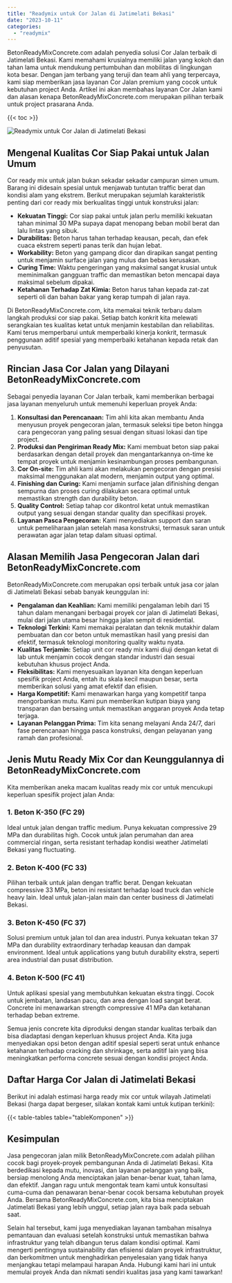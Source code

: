 ```yaml
---
title: "Readymix untuk Cor Jalan di Jatimelati Bekasi"
date: "2023-10-11"
categories: 
  - "readymix"
---
```


BetonReadyMixConcrete.com adalah penyedia solusi Cor Jalan terbaik di Jatimelati Bekasi. Kami memahami krusialnya memiliki jalan yang kokoh dan tahan lama untuk mendukung pertumbuhan dan mobilitas di lingkungan kota besar. Dengan jam terbang yang teruji dan team ahli yang terpercaya, kami siap memberikan jasa layanan Cor Jalan premium yang cocok untuk kebutuhan project Anda. Artikel ini akan membahas layanan Cor Jalan kami dan alasan kenapa BetonReadyMixConcrete.com merupakan pilihan terbaik untuk project prasarana Anda.

{{< toc >}}

![Readymix untuk Cor Jalan di Jatimelati Bekasi](https://betoncor8.github.io/cor/harga-beton-readymix-concrete%20(32).png)

## Mengenal Kualitas Cor Siap Pakai untuk Jalan Umum

Cor ready mix untuk jalan bukan sekadar sekadar campuran simen umum. Barang ini didesain spesial untuk menjawab tuntutan traffic berat dan kondisi alam yang ekstrem. Berikut merupakan sejumlah karakteristik penting dari cor ready mix berkualitas tinggi untuk konstruksi jalan:

- **Kekuatan Tinggi:** Cor siap pakai untuk jalan perlu memiliki kekuatan tahan minimal 30 MPa supaya dapat menopang beban mobil berat dan lalu lintas yang sibuk.
- **Durabilitas:** Beton harus tahan terhadap keausan, pecah, dan efek cuaca ekstrem seperti panas terik dan hujan lebat.
- **Workability:** Beton yang gampang dicor dan dirapikan sangat penting untuk menjamin surface jalan yang mulus dan bebas kerusakan.
- **Curing Time:** Waktu pengeringan yang maksimal sangat krusial untuk meminimalkan gangguan traffic dan memastikan beton mencapai daya maksimal sebelum dipakai.
- **Ketahanan Terhadap Zat Kimia:** Beton harus tahan kepada zat-zat seperti oli dan bahan bakar yang kerap tumpah di jalan raya.

Di BetonReadyMixConcrete.com, kita memakai teknik terbaru dalam langkah produksi cor siap pakai. Setiap batch konkrit kita melewati serangkaian tes kualitas ketat untuk menjamin kestabilan dan reliabilitas. Kami terus memperbarui untuk memperbaiki kinerja konkrit, termasuk penggunaan aditif spesial yang memperbaiki ketahanan kepada retak dan penyusutan.

## Rincian Jasa Cor Jalan yang Dilayani BetonReadyMixConcrete.com

Sebagai penyedia layanan Cor Jalan terbaik, kami memberikan berbagai jasa layanan menyeluruh untuk memenuhi keperluan proyek Anda:

1. **Konsultasi dan Perencanaan:** Tim ahli kita akan membantu Anda menyusun proyek pengecoran jalan, termasuk seleksi tipe beton hingga cara pengecoran yang paling sesuai dengan situasi lokasi dan tipe project.
2. **Produksi dan Pengiriman Ready Mix:** Kami membuat beton siap pakai berdasarkan dengan detail proyek dan mengantarkannya on-time ke tempat proyek untuk menjamin kesinambungan proses pembangunan.
3. **Cor On-site:** Tim ahli kami akan melakukan pengecoran dengan presisi maksimal menggunakan alat modern, menjamin output yang optimal.
4. **Finishing dan Curing:** Kami menjamin surface jalan difinishing dengan sempurna dan proses curing dilakukan secara optimal untuk memastikan strength dan durability beton.
5. **Quality Control:** Setiap tahap cor dikontrol ketat untuk memastikan output yang sesuai dengan standar quality dan specifikasi proyek.
6. **Layanan Pasca Pengecoran:** Kami menyediakan support dan saran untuk pemeliharaan jalan setelah masa konstruksi, termasuk saran untuk perawatan agar jalan tetap dalam situasi optimal.

## Alasan Memilih Jasa Pengecoran Jalan dari BetonReadyMixConcrete.com

BetonReadyMixConcrete.com merupakan opsi terbaik untuk jasa cor jalan di Jatimelati Bekasi sebab banyak keunggulan ini:

- **Pengalaman dan Keahlian:** Kami memiliki pengalaman lebih dari 15 tahun dalam menangani berbagai proyek cor jalan di Jatimelati Bekasi, mulai dari jalan utama besar hingga jalan sempit di residential.
- **Teknologi Terkini:** Kami memakai peralatan dan teknik mutakhir dalam pembuatan dan cor beton untuk memastikan hasil yang presisi dan efektif, termasuk teknologi monitoring quality waktu nyata.
- **Kualitas Terjamin:** Setiap unit cor ready mix kami diuji dengan ketat di lab untuk menjamin cocok dengan standar industri dan sesuai kebutuhan khusus project Anda.
- **Fleksibilitas:** Kami menyesuaikan layanan kita dengan keperluan spesifik project Anda, entah itu skala kecil maupun besar, serta memberikan solusi yang amat efektif dan efisien.
- **Harga Kompetitif:** Kami menawarkan harga yang kompetitif tanpa mengorbankan mutu. Kami pun memberikan kutipan biaya yang transparan dan bersaing untuk memastikan anggaran proyek Anda tetap terjaga.
- **Layanan Pelanggan Prima:** Tim kita senang melayani Anda 24/7, dari fase perencanaan hingga pasca konstruksi, dengan pelayanan yang ramah dan profesional.

## Jenis Mutu Ready Mix Cor dan Keunggulannya di BetonReadyMixConcrete.com

Kita memberikan aneka macam kualitas ready mix cor untuk mencukupi keperluan spesifik project jalan Anda:

### 1\. Beton K-350 (FC 29)

Ideal untuk jalan dengan traffic medium. Punya kekuatan compressive 29 MPa dan durabilitas high. Cocok untuk jalan perumahan dan area commercial ringan, serta resistant terhadap kondisi weather Jatimelati Bekasi yang fluctuating.

### 2\. Beton K-400 (FC 33)

Pilihan terbaik untuk jalan dengan traffic berat. Dengan kekuatan compressive 33 MPa, beton ini resistant terhadap load truck dan vehicle heavy lain. Ideal untuk jalan-jalan main dan center business di Jatimelati Bekasi.

### 3\. Beton K-450 (FC 37)

Solusi premium untuk jalan tol dan area industri. Punya kekuatan tekan 37 MPa dan durability extraordinary terhadap keausan dan dampak environment. Ideal untuk applications yang butuh durability ekstra, seperti area industrial dan pusat distribution.

### 4\. Beton K-500 (FC 41)

Untuk aplikasi spesial yang membutuhkan kekuatan ekstra tinggi. Cocok untuk jembatan, landasan pacu, dan area dengan load sangat berat. Concrete ini menawarkan strength compressive 41 MPa dan ketahanan terhadap beban extreme.

Semua jenis concrete kita diproduksi dengan standar kualitas terbaik dan bisa diadaptasi dengan keperluan khusus project Anda. Kita juga menyediakan opsi beton dengan aditif spesial seperti serat untuk enhance ketahanan terhadap cracking dan shrinkage, serta aditif lain yang bisa meningkatkan performa concrete sesuai dengan kondisi project Anda.

## Daftar Harga Cor Jalan di Jatimelati Bekasi

Berikut ini adalah estimasi harga ready mix cor untuk wilayah Jatimelati Bekasi (harga dapat bergeser, silakan kontak kami untuk kutipan terkini):

{{< table-tables table="tableKomponen" >}}

## Kesimpulan

Jasa pengecoran jalan milik BetonReadyMixConcrete.com adalah pilihan cocok bagi proyek-proyek pembangunan Anda di Jatimelati Bekasi. Kita berdedikasi kepada mutu, inovasi, dan layanan pelanggan yang baik, bersiap menolong Anda menciptakan jalan benar-benar kuat, tahan lama, dan efektif. Jangan ragu untuk mengontak team kami untuk konsultasi cuma-cuma dan penawaran benar-benar cocok bersama kebutuhan proyek Anda. Bersama BetonReadyMixConcrete.com, kita bisa menciptakan Jatimelati Bekasi yang lebih unggul, setiap jalan raya baik pada sebuah saat.

Selain hal tersebut, kami juga menyediakan layanan tambahan misalnya pemantauan dan evaluasi setelah konstruksi untuk memastikan bahwa infrastruktur yang telah dibangun terus dalam kondisi optimal. Kami mengerti pentingnya sustainability dan efisiensi dalam proyek infrastruktur, dan berkomitmen untuk menghadirkan penyelesaian yang tidak hanya menjangkau tetapi melampaui harapan Anda. Hubungi kami hari ini untuk memulai proyek Anda dan nikmati sendiri kualitas jasa yang kami tawarkan!

